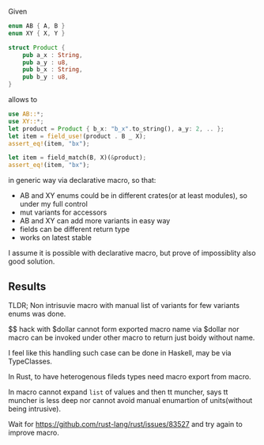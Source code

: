 Given

```rust
enum AB { A, B }
enum XY { X, Y }

struct Product {
    pub a_x : String,
    pub a_y : u8,
    pub b_x : String,
    pub b_y : u8,
}
```

allows to

```rust
use AB::*;
use XY::*;
let product = Product { b_x: "b_x".to_string(), a_y: 2, .. }; 
let item = field_use!(product . B _ X);
assert_eq!(item, "bx");

let item = field_match(B, X)(&product);
assert_eq!(item, "bx");
```

in generic way via declarative macro, so that:
- AB and XY enums could be in different crates(or at least modules), so under my full control
- mut variants for accessors
- AB and XY can add more variants in easy way
- fields can be different return type
- works on latest stable

I assume it is possible with declarative macro, but prove of impossiblity also good solution.

## Results

TLDR; Non intrisuvie macro with manual list of variants for few variants enums was done. 

$$ hack with $dollar cannot form exported macro name via $dollar nor macro can be invoked under other macro to return just boidy without name.

I feel like this handling such case can be done in Haskell, may be via TypeClasses.

In Rust, to have heterogenous fileds types need macro export from macro.

In macro cannot expand `list` of values and then tt muncher, says tt muncher is less deep
nor cannot avoid manual enumartion of units(without being intrusive).

Wait for https://github.com/rust-lang/rust/issues/83527 and try again to improve macro. 